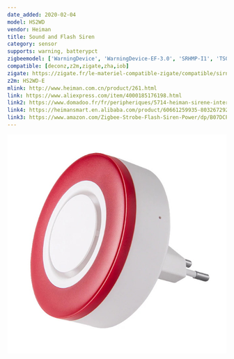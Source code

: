 ```yaml
---
date_added: 2020-02-04
model: HS2WD
vendor: Heiman
title: Sound and Flash Siren
category: sensor
supports: warning, batterypct
zigbeemodel: ['WarningDevice', 'WarningDevice-EF-3.0', 'SRHMP-I1', 'TS0216', '_TYZB01_8scntis1']
compatible: [deconz,z2m,zigate,zha,iob]
zigate: https://zigate.fr/le-materiel-compatible-zigate/compatible/sirneheiman
z2m: HS2WD-E
mlink: http://www.heiman.com.cn/product/261.html
link: https://www.aliexpress.com/item/4000185176198.html
link2: https://www.domadoo.fr/fr/peripheriques/5714-heiman-sirene-interieure-intelligente-zigbee-30.html
link4: https://heimansmart.en.alibaba.com/product/60661259935-803267292/The_latest_HEIMAN_Zigbee_3_0_smart_wireless_indoor_siren_with_standby_battery.html
link3: https://www.amazon.com/Zigbee-Strobe-Flash-Siren-Power/dp/B07DCPZ2JZ
---
```

![Label](/assets/images/devices/Heiman_HS2WD-E-label.jpg)